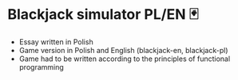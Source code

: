 Blackjack simulator PL/EN 🃏
===========================================================
* Essay written in Polish
* Game version in Polish and English (blackjack-en, blackjack-pl)
* Game had to be written according to the principles of functional programming
